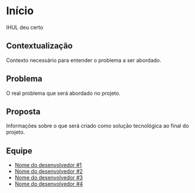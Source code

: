 # Início

IHUL deu certo

## Contextualização

Contexto necessário para entender o problema a ser abordado.

## Problema

O real problema que será abordado no projeto.

## Proposta

Informações sobre o que será criado como solução tecnológica ao final do projeto.

## Equipe

 - [Nome do desenvolvedor #1](url-do-github-do-desenvolvedor-#1)
 - [Nome do desenvolvedor #2](url-do-github-do-desenvolvedor-#2)
 - [Nome do desenvolvedor #3](url-do-github-do-desenvolvedor-#3)
 - [Nome do desenvolvedor #4](url-do-github-do-desenvolvedor-#4)
